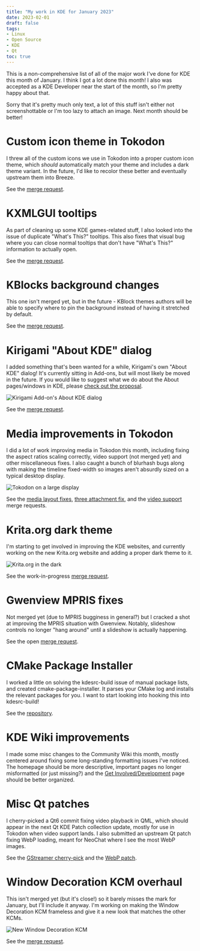 ```yaml
---
title: "My work in KDE for January 2023"
date: 2023-02-01
draft: false
tags:
- Linux
- Open Source
- KDE
- Qt
toc: true
---
```


This is a non-comprehensive list of all of the major work I've done for KDE this month of January. I think I got a lot done this month! I also was accepted as a KDE Developer near the start of the month, so I'm pretty happy about that.

Sorry that it's pretty much only text, a lot of this stuff isn't either not screenshottable or I'm too lazy to attach an image. Next month should be better!

# Custom icon theme in Tokodon

I threw all of the  custom icons we use in Tokodon into a proper custom icon theme, which _should_ automatically match your theme and includes a dark theme variant. In the future, I'd like to recolor these better and eventually upstream them into Breeze.

See the [merge request](https://invent.kde.org/network/tokodon/-/merge_requests/130).

# KXMLGUI tooltips

As part of cleaning up some KDE games-related stuff, I also looked into the issue of duplicate "What's This?" tooltips. This also fixes that visual bug where you can close normal tooltips that don't have "What's This?" information to actually open.

See the [merge request](https://invent.kde.org/frameworks/kxmlgui/-/merge_requests/139).

# KBlocks background changes

This one isn't merged yet, but in the future - KBlock themes authors will be able to specify where to pin the background instead of having it stretched by default.

See the [merge request](https://invent.kde.org/games/kblocks/-/merge_requests/18).

# Kirigami "About KDE" dialog

I added something that's been wanted for a while, Kirigami's own "About KDE" dialog! It's currently sitting in Add-ons, but will most likely be moved in the future. If you would like to suggest what we do about the About pages/windows in KDE, please [check out the proposal](https://invent.kde.org/libraries/kirigami-addons/-/issues/6).

![Kirigami Add-on's About KDE dialog](aboutkde.webp)

See the [merge request](https://invent.kde.org/libraries/kirigami-addons/-/merge_requests/70).

# Media improvements in Tokodon

I did a lot of work improving media in Tokodon this month, including fixing the aspect ratios scaling correctly, video support (not merged yet) and other miscellaneous fixes. I also caught a bunch of blurhash bugs along with making the timeline fixed-width so images aren't absurdly sized on a typical desktop display.

![Tokodon on a large display](tokodon.webp)

See the [media layout fixes](https://invent.kde.org/network/tokodon/-/merge_requests/124), [three attachment fix](https://invent.kde.org/network/tokodon/-/merge_requests/131), and the [video support](https://invent.kde.org/network/tokodon/-/merge_requests/143) merge requests.

# Krita.org dark theme

I'm starting to get involved in improving the KDE websites, and currently working on the new Krita.org website and adding a proper dark theme to it.

![Krita.org in the dark](krita.webp)

See the work-in-progress [merge request](https://invent.kde.org/websites/krita-org/-/merge_requests/18).

# Gwenview MPRIS fixes

Not merged yet (due to MPRIS bugginess in general?) but I cracked a shot at improving the MPRIS situation with Gwenview. Notably, slideshow controls no longer "hang around" until a slideshow is actually happening.

See the open [merge request](https://invent.kde.org/graphics/gwenview/-/merge_requests/180).

# CMake Package Installer

I worked a little on solving the kdesrc-build issue of manual package lists, and created cmake-package-installer. It parses your CMake log and installs the relevant packages for you. I want to start looking into hooking this into kdesrc-build!

See the [repository](https://invent.kde.org/redstrate/cmake-package-installer).

# KDE Wiki improvements

I made some misc changes to the Community Wiki this month, mostly centered around fixing some long-standing formatting issues I've noticed. The homepage should be more descriptive, important pages no longer misformatted (or just missing?) and the [Get Involved/Development](https://community.kde.org/Get_Involved/development#Set_up_kdesrc-build) page should be better organized.

# Misc Qt patches

I cherry-picked a Qt6 commit fixing video playback in QML, which should appear in the next Qt KDE Patch collection update, mostly for use in Tokodon when video support lands. I also submitted an upstream Qt patch fixing WebP loading, meant for NeoChat where I see the most WebP images.

See the [GStreamer cherry-pick](https://invent.kde.org/qt/qt/qtmultimedia/-/merge_requests/3) and the [WebP patch](https://codereview.qt-project.org/c/qt/qtimageformats/+/455097).

# Window Decoration KCM overhaul

This isn't merged yet (but it's close!) so it barely misses the mark for January, but I'll include it anyway. I'm working on making the Window Decoration KCM frameless and give it a new look that matches the other KCMs.

![New Window Decoration KCM](kcm_window.webp)

See the [merge request](https://invent.kde.org/plasma/kwin/-/merge_requests/3524).
